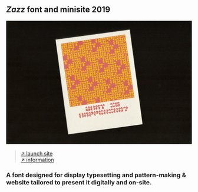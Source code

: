 <section id="zazz"></section>

## *Zazz* font and minisite&nbsp;<span class="sup">2019</span>

![](/images/zazz/zazz_01.gif)

> [↗ launch site](https://vannavu.com/zazz/)  
[↗ information](https://vannavu.com/capstone_process/)

### A font designed for display typesetting and pattern-making & website tailored to present it digitally and on-site.
